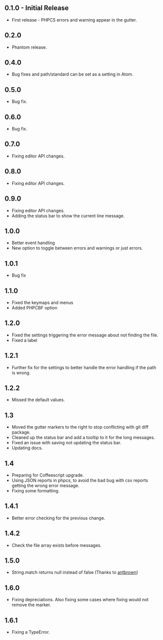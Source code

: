 ## 0.1.0 - Initial Release
  + First release - PHPCS errors and warning appear in the gutter.

## 0.2.0
  + Phantom release.

## 0.4.0
  * Bug fixes and path/standard can be set as a setting in Atom.

## 0.5.0
  * Bug fix.

## 0.6.0
  * Bug fix.

## 0.7.0
  * Fixing editor API changes.

## 0.8.0
  * Fixing editor API changes.

## 0.9.0
  * Fixing editor API changes.
  * Adding the status bar to show the current line message.

## 1.0.0
  * Better event handling
  * New option to toggle between errors and warnings or just errors.

## 1.0.1
  * Bug fix

## 1.1.0
  * Fixed the keymaps and menus
  * Added PHPCBF option

## 1.2.0
  * Fixed the settings triggering the error message about not finding the file.
  * Fixed a label

## 1.2.1
  * Further fix for the settings to better handle the error handling if the path is wrong.

## 1.2.2
  * Missed the default values.

## 1.3
  * Moved the gutter markers to the right to stop conflicting with git diff package.
  * Cleaned up the status bar and add a tooltip to it for the long messages.
  * Fixed an issue with saving not updating the status bar.
  * Updating docs.

## 1.4
  * Preparing for Coffeescript upgrade.
  * Using JSON reports in phpcs, to avoid the bad bug with csv reports getting the wrong error message.
  * Fixing some formatting.

## 1.4.1
  * Better error checking for the previous change.

## 1.4.2
  * Check the file array exists before messages.

## 1.5.0
* String.match returns null instead of false (Thanks to [antbrown](https://github.com/antbrown))

## 1.6.0
* Fixing depreciations. Also fixing some cases where fixing would not remove the marker.

## 1.6.1
* Fixing a TypeError.
